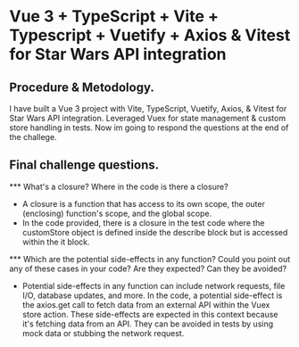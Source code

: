 # Vue 3 + TypeScript + Vite + Typescript + Vuetify + Axios & Vitest for Star Wars API integration

## Procedure & Metodology.

I have built a Vue 3 project with Vite, TypeScript, Vuetify, Axios, & Vitest for Star Wars API integration.
Leveraged Vuex for state management & custom store handling in tests. Now im going to respond the questions at the
end of the challege.

## Final challenge questions.

*** What's a closure? Where in the code is there a closure?
- A closure is a function that has access to its own scope, the outer (enclosing) function's scope, and the global scope.
- In the code provided, there is a closure in the test code where the customStore object is defined inside the describe block but is accessed within the it block.

*** Which are the potential side-effects in any function? Could you point out any of these cases in
your code? Are they expected? Can they be avoided?
- Potential side-effects in any function can include network requests, file I/O, database updates, and more. In the code, a potential side-effect is the axios.get call to fetch data from an external API within the Vuex store action. These side-effects are expected in this context because it's fetching data from an API. They can be avoided in tests by using mock data or stubbing the network request.
